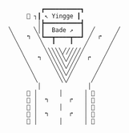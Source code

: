 <!-- [![Top Langs](https://github-readme-stats.vercel.app/api/top-langs/?username=seanyellow&hide=c%2B%2B&theme=gruvbox&layout=compact)](https://github.com/seanyellow/) -->

```
          ┏━━━━━━━━━━┓
      🚥 ┐┃ ↖ Yingge ┃
         │┣━━━━━━━━━━┫
 ╲      ╲│┃  Bade ↗︎  ┃  ╱      ╱
  ╲   ↰  ╲┗━━┳━━━━┳━━┛ ╱  ↱   ╱
   ╲      ╲  ╹    ╹   ╱      ╱
    ╲      ╲╲╲╲╲╱╱╱╱╱╱      ╱
     ╲   ↰  ╲╲╲╲╲╱╱╱╱  ↱   ╱
      ╲      ╲╲╲╲╱╱╱      ╱
       ╲      ╲╲╲╱╱      ╱
        ╲      ╲╲╱      ╱
         │             │
      🌲 │      │      │ 🌲
      🌳 │  ↰      ↱   │ 🌳
      🌲 │      │      │ 🌲
      🌳 │  ↰      ↱   │ 🌳
      🌲 │      │      │ 🌲
```
